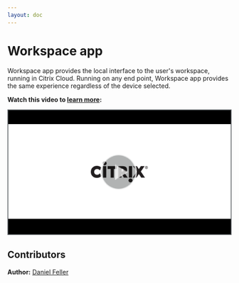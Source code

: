 ```yaml
---
layout: doc
---
```

# Workspace app

Workspace app provides the local interface to the user's workspace, running in Citrix Cloud. Running on any end point, Workspace app provides the same experience regardless of the device selected.

**Watch this video to [learn more](https://www.youtube.com/watch?v=MWaYg20HZHo):**

[![Workspace app Tech Insight](/en-us/tech-zone/learn/media/shared_video-placeholder.png)](https://www.youtube.com/watch?v=MWaYg20HZHo)

## Contributors

**Author:** [Daniel Feller](https://twitter.com/djfeller)
